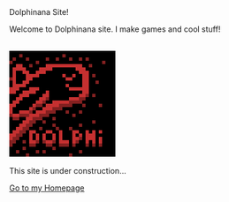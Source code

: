 <!doctype html>

<head>
Dolphinana Site!
</head>

<body>

<p> Welcome to Dolphinana site. I make games and cool stuff! </p>

<br>

<img src="images/Dolphinana-UPSCALED.gif"> 

<br>

<p> This site is under construction... </p>

<a href="Dolphinana.github.io/index.html">Go to my Homepage </a>

</body>

